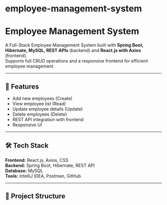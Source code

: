 # employee-management-system
# Employee Management System

A Full-Stack Employee Management System built with **Spring Boot, Hibernate, MySQL, REST APIs** (backend) and **React.js with Axios** (frontend).  
Supports full CRUD operations and a responsive frontend for efficient employee management.

---

## 🚀 Features
- Add new employees (Create)
- View employee list (Read)
- Update employee details (Update)
- Delete employees (Delete)
- REST API integration with frontend
- Responsive UI

---

## 🛠️ Tech Stack
**Frontend:** React.js, Axios, CSS  
**Backend:** Spring Boot, Hibernate, REST API  
**Database:** MySQL  
**Tools:** IntelliJ IDEA, Postman, GitHub  

---

## 📂 Project Structure
